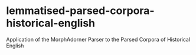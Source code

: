 # lemmatised-parsed-corpora-historical-english
Application of the MorphAdorner Parser to the Parsed Corpora of Historical English
